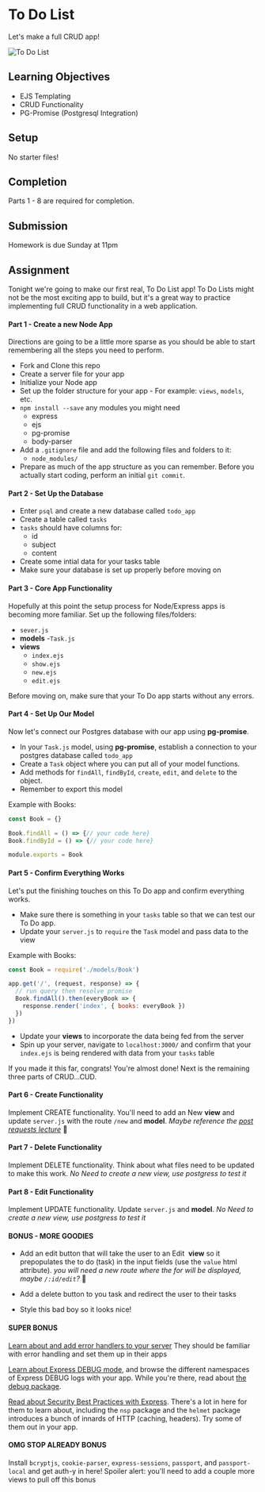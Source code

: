 # To Do List

Let's make a full CRUD app!

![To Do List](https://i.giphy.com/xTiTnuhyBF54B852nK.gif)


## Learning Objectives
* EJS Templating
* CRUD Functionality
* PG-Promise (Postgresql Integration)

## Setup
No starter files!

## Completion
Parts 1 - 8 are required for completion.


## Submission
Homework is due Sunday at 11pm

## Assignment
Tonight we're going to make our first real, To Do List app! To Do Lists might not be the most exciting app to build, but it's a great way to practice implementing full CRUD functionality in a web application.

#### Part 1 - Create a new Node App
Directions are going to be a little more sparse as you should be able to start remembering all the steps you need to perform.
* Fork and Clone this repo
* Create a server file for your app
* Initialize your Node app
* Set up the folder structure for your app - For example: `views`, `models`, etc.
* `npm install --save` any modules you might need
    - express
    - ejs
    - pg-promise
    - body-parser
* Add a `.gitignore` file and add the following files and folders to it:
    - `node_modules/`
* Prepare as much of the app structure as you can remember. Before you actually start coding, perform an initial `git commit`.

#### Part 2 - Set Up the Database

* Enter `psql` and create a new database called `todo_app`
* Create a table called `tasks`
* `tasks` should have columns for:
    - id
    - subject
    - content
* Create some intial data for your tasks table
* Make sure your database is set up properly before moving on

#### Part 3 - Core App Functionality

Hopefully at this point the setup process for Node/Express apps is becoming more familiar. Set up the following files/folders:

* `sever.js`
* **models**
    -`Task.js`
* **views**
    - `index.ejs`
    - `show.ejs`
    - `new.ejs`
    - `edit.ejs`

Before moving on, make sure that your To Do app starts without any errors.

#### Part 4 - Set Up Our Model

Now let's connect our Postgres database with our app using **pg-promise**.

* In your `Task.js` model, using **pg-promise**, establish a connection to your postgres database called `todo_app`
* Create a `Task` object where you can put all of your model functions.
* Add methods for `findAll`, `findById`, `create`, `edit`, and `delete` to the object.
* Remember to export this model

Example with Books:

``` js
const Book = {}

Book.findAll = () => {// your code here}
Book.findById = () => {// your code here}

module.exports = Book
```

#### Part 5 - Confirm Everything Works

Let's put the finishing touches on this To Do app and confirm everything works.

* Make sure there is something in your `tasks` table so that we can test our To Do app.
* Update your `server.js` to `require` the `Task` model and pass data to the view

Example with Books:
``` js
const Book = require('./models/Book')

app.get('/', (request, response) => {
  // run query then resolve promise
  Book.findAll().then(everyBook => {
    response.render('index', { books: everyBook })
  })
})
```

* Update your **views** to incorporate the data being fed from the server
* Spin up your server, navigate to `localhost:3000/` and confirm that your `index.ejs` is being rendered with data from your `tasks` table

If you made it this far, congrats! You're almost done! Next is the remaining three parts of CRUD...CUD.

#### Part 6 - Create Functionality

Implement CREATE functionality. You'll need to add an New **view** and update `server.js` with the route `/new` and **model**.
*Maybe reference the [post requests lecture](https://git.generalassemb.ly/wdi-nyc-ewok/LESSON_U02_D10_POST_REQUESTS)* 🚀

#### Part 7 - Delete Functionality

Implement DELETE functionality. Think about what files need to be updated to make this work. *No Need to create a new view, use postgress to test it*

#### Part 8 - Edit Functionality

Implement UPDATE functionality. Update `server.js` and **model**. *No Need to create a new view, use postgress to test it*


#### BONUS - MORE GOODIES

- Add an edit button that will take the user to an Edit  **view** so it prepopulates the to do (task) in the input fields (use the `value` html attribute). *you will need a new route where the for will be displayed, maybe `/:id/edit`?* 🧐

- Add a delete button to you task and redirect the user to their tasks

- Style this bad boy so it looks nice!

#### SUPER BONUS

[Learn about and add error handlers to your server](https://expressjs.com/en/guide/error-handling.html)
They should be familiar with error handling and set them up in their apps 

[Learn about Express DEBUG mode](https://expressjs.com/en/guide/debugging.html), and browse the different namespaces of Express DEBUG logs with your app. While you're there, read about [the debug package](https://www.npmjs.com/package/debug).

[Read about Security Best Practices with Express](https://expressjs.com/en/advanced/best-practice-security.html). There's a lot in here for them to learn about, including the `nsp` package and the `helmet` package introduces a bunch of innards of HTTP (caching, headers). Try some of them out in your app.

#### OMG STOP ALREADY BONUS

Install `bcryptjs`, `cookie-parser`, `express-sessions`, `passport`, and `passport-local` and get auth-y in here! Spoiler alert: you'll need to add a couple more views to pull off this bonus
